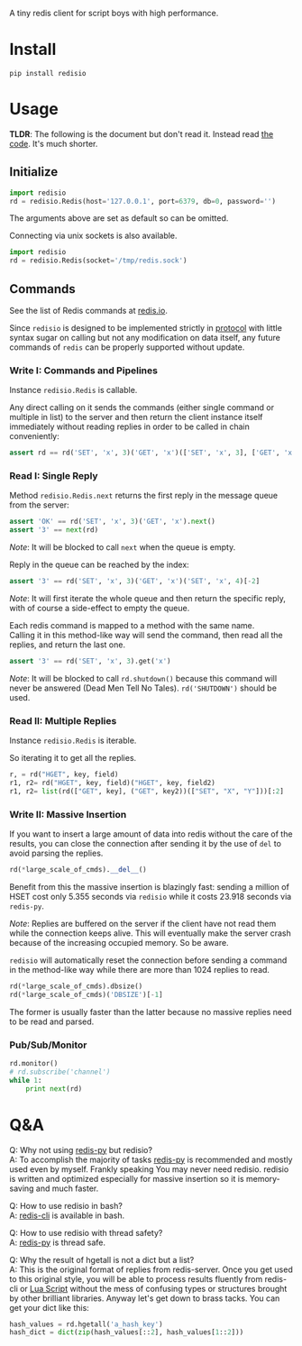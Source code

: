 A tiny redis client for script boys with high performance.

# Install

`pip install redisio`

# Usage

**TLDR**: The following is the document but don't read it. Instead read [the code](./redisio/redisio.py). It's much shorter.

## Initialize

```python
import redisio
rd = redisio.Redis(host='127.0.0.1', port=6379, db=0, password='')
```

The arguments above are set as default so can be omitted.

Connecting via unix sockets is also available.

```python
import redisio
rd = redisio.Redis(socket='/tmp/redis.sock')
```

## Commands

See the list of Redis commands at [redis.io](https://redis.io/commands).

Since `redisio` is designed to be implemented strictly in [protocol](https://redis.io/topics/protocol) with little syntax sugar on calling but not any modification on data itself, any future commands of `redis` can be properly supported without update.

### Write I: Commands and Pipelines

Instance `redisio.Redis` is callable.

Any direct calling on it sends the commands (either single command or multiple in list) to the server and then return the client instance itself immediately without reading replies in order to be called in chain conveniently:

```python
assert rd == rd('SET', 'x', 3)('GET', 'x')(['SET', 'x', 3], ['GET', 'x'])
```

### Read I: Single Reply

Method `redisio.Redis.next` returns the first reply in the message queue from the server:

```python
assert 'OK' == rd('SET', 'x', 3)('GET', 'x').next()
assert '3' == next(rd)
```

*Note*: It will be blocked to call `next` when the queue is empty.

Reply in the queue can be reached by the index:

```python
assert '3' == rd('SET', 'x', 3)('GET', 'x')('SET', 'x', 4)[-2]
```

*Note*: It will first iterate the whole queue and then return the specific reply, with of course a side-effect to empty the queue.

Each redis command is mapped to a method with the same name.  
Calling it in this method-like way will send the command, then read all the replies, and return the last one.

```python
assert '3' == rd('SET', 'x', 3).get('x')
```

*Note*: It will be blocked to call `rd.shutdown()` because this command will never be answered (Dead Men Tell No Tales). `rd('SHUTDOWN')` should be used.

### Read II: Multiple Replies

Instance `redisio.Redis` is iterable.

So iterating it to get all the replies.

```python
r, = rd("HGET", key, field)
r1, r2= rd("HGET", key, field)("HGET", key, field2)
r1, r2= list(rd(["GET", key], ("GET", key2))(["SET", "X", "Y"]))[:2]
```


### Write II: Massive Insertion

If you want to insert a large amount of data into redis without the care of the results, you can close the connection after sending it by the use of `del` to avoid parsing the replies.

```python
rd(*large_scale_of_cmds).__del__()
```

Benefit from this the massive insertion is blazingly fast: sending a million of HSET cost only 5.355 seconds via `redisio` while it costs 23.918 seconds via `redis-py`.

*Note*: Replies are buffered on the server if the client have not read them while the connection keeps alive. This will eventually make the server crash because of the increasing occupied memory. So be aware.

`redisio` will automatically reset the connection before sending a command in the method-like way while there are more than 1024 replies to read.

```python
rd(*large_scale_of_cmds).dbsize()
rd(*large_scale_of_cmds)('DBSIZE')[-1]
```

The former is usually faster than the latter because no massive replies need to be read and parsed.

### Pub/Sub/Monitor

```python
rd.monitor()
# rd.subscribe('channel')
while 1:
    print next(rd)
```

# Q&A

Q: Why not using [redis-py](https://github.com/andymccurdy/redis-py) but redisio?  
A: To accomplish the majority of tasks [redis-py](https://github.com/andymccurdy/redis-py) is recommended and mostly used even by myself. Frankly speaking You may never need redisio. redisio is written and optimized especially for massive insertion so it is memory-saving and much faster.

Q: How to use redisio in bash?  
A: [redis-cli](https://redis.io/download) is available in bash.

Q: How to use redisio with thread safety?  
A: [redis-py](https://github.com/andymccurdy/redis-py) is thread safe.

Q: Why the result of hgetall is not a dict but a list?  
A: This is the original format of replies from redis-server. Once you get used to this original style, you will be able to process results fluently from redis-cli or [Lua Script](https://redis.io/commands/eval) without the mess of confusing types or structures brought by other brilliant libraries. Anyway let's get down to brass tacks. You can get your dict like this:

```python
hash_values = rd.hgetall('a_hash_key')
hash_dict = dict(zip(hash_values[::2], hash_values[1::2]))
```
